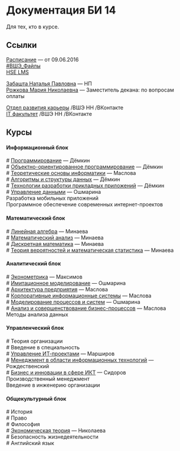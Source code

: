 # Документация БИ 14

Для тех, кто в курсе.


## Ссылки

[Расписание](http://nnov.hse.ru/fpppks/uvb)  — от 09.06.2016  
[#ВШЭ_Файлы](https://yadi.sk/d/hfD7mBC9kQjUa)  
[HSE LMS](http://lms.hse.ru/)  

[Забашта Наталья Павловна](http://www.hse.ru/org/persons/202023) — НП  
[Рожкова Мария Николаевна](http://www.hse.ru/org/persons/201661) — Заместитель декана: по вопросам оплаты  

[Отдел развития карьеры](https://vk.com/hsenn_career) /ВШЭ НН /ВКонтакте  
[IT факультет](https://vk.com/hsennit) /ВШЭ НН /ВКонтакте  



## Курсы


#### Информационный блок

\# [Программирование](2014-2015/141211_programming.md) — Дёмкин  
\# [Объектно-ориентированное программирование](2014-2015/150305_oop.md) — Дёмкин  
\# [Теоретические основы информатики](2014-2015/150516_informatics.md) — Маслова  
\# [Алгоритмы и структуры данных](2015-2016/151105_algorythms.md) — Дёмкин  
\# [Технологии разработки прикладных приложений](2015-2016/160114_app_development.md) — Дёмкин  
\# [Управление данными](2015-2016/160130_data_management.md) — Ошмарина  
Разработка мобильных приложений  
Программное обеспечение современных интернет-проектов  


#### Математический блок

\# [Линейная алгебра](2014-2015/141203_liniar_algebra.md) — Минаева  
\# [Математический анализ](2014-2015/150121_calculus.md) — Минаева  
\# [Дискретная математика](2014-2015/150411_descrete_math.md) — Минаева  
\# [Теория вероятностей и математическая статистика](2014-2015/150520_probability.md) — Минаева  


#### Аналитический блок

\# [Эконометрика](2014-2015/150126_econometrics.md) — Максимов  
\# [Имитационное моделирование](2015-2016/160404_modeling.md) — Ошмарина    
\# [Архитектура предприятия](2015-2016/160302_enterprise_architecture.md) — Маслова  
\# [Корпоративные информационные системы](2015-2016/160328_cis.md) — Маслова  
\# [Моделирование процессов и систем](2015-2016/160404_modeling.md) — Ошмарина  
\# [Анализ и совершенствование бизнес-процессов](2015-2016/160521_business_processes.md) — Маслова  
Методы анализа данных


#### Управленческий блок

\# Теория организации  
\# Введение в специальность  
\# [Управление ИТ-проектами](2015-2016/151114_it_projects.md) — Марширов  
\# [Менеджмент в области информационных технологий](2015-2016/151116_it_management.md) — Рождественский  
\# [Бизнес и инновации в сфере ИКТ](2015-2016/160301_it_business.md) — Сидоров  
Производственный менеджмент  
Введение в инженерию организации  


#### Общекультурный блок  

\# История  
\# Право  
\# Философия  
\# [Экономическая теория](2014-2015/141018_econimics.md) — Николаева  
\# Безопасность жизнедеятельности  
\# Английский язык  
